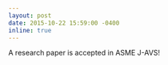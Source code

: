 ```yaml
---
layout: post
date: 2015-10-22 15:59:00 -0400
inline: true
---
```


A research paper is accepted in ASME J-AVS!
